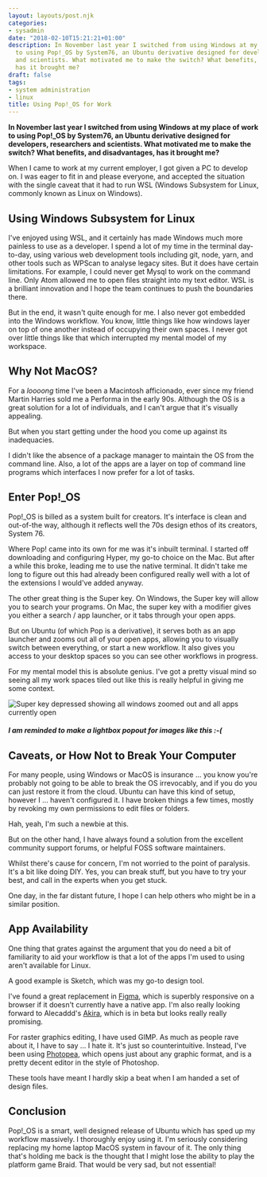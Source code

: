 ```yaml
---
layout: layouts/post.njk
categories:
- sysadmin
date: "2018-02-10T15:21:21+01:00"
description: In November last year I switched from using Windows at my place of work
  to using Pop!_OS by System76, an Ubuntu derivative designed for developers, researchers
  and scientists. What motivated me to make the switch? What benefits, and disadvantages,
  has it brought me?
draft: false
tags:
- system administration
- linux
title: Using Pop!_OS for Work
---
```


**In November last year I switched from using Windows at my place of work to using Pop!_OS by System76, an Ubuntu derivative designed for developers, researchers and scientists. What motivated me to make the switch? What benefits, and disadvantages, has it brought me?**

When I came to work at my current employer, I got given a PC to develop on. I was eager to fit in and please everyone, and accepted the situation with the single caveat that it had to run WSL (Windows Subsystem for Linux, commonly known as Linux on Windows).

## Using Windows Subsystem for Linux
I've enjoyed using WSL, and it certainly has made Windows much more painless to use as a developer. I spend a lot of my time in the terminal day-to-day, using various web development tools including git, node, yarn, and other tools such as WPScan to analyse legacy sites. But it does have certain limitations. For example, I could never get Mysql to work on the command line. Only Atom allowed me to open files straight into my text editor. WSL is a brilliant innovation and I hope the team continues to push the boundaries there.

But in the end, it wasn't quite enough for me. I also never got embedded into the Windows workflow. You know, little things like how windows layer on top of one another instead of occupying their own spaces. I never got over little things like that which interrupted my mental model of my workspace.

## Why Not MacOS?
For a _loooong_ time I've been a Macintosh afficionado, ever since my friend Martin Harries sold me a Performa in the early 90s. Although the OS is a great solution for a lot of individuals, and I can't argue that it's visually appealing.

But when you start getting under the hood you come up against its inadequacies.

I didn't like the absence of a package manager to maintain the OS from the command line. Also, a lot of the apps are a layer on top of command line programs which interfaces I now prefer for a lot of tasks.

## Enter Pop!_OS
Pop!_OS is billed as a system built for creators. It's interface is clean and out-of-the way, although it reflects well the 70s design ethos of its creators, System 76.

Where Pop! came into its own for me was it's inbuilt terminal. I started off downloading and configuring Hyper, my go-to choice on the Mac. But after a while this broke, leading me to use the native terminal. It didn't take me long to figure out this had already been configured really well with a lot of the extensions I would've added anyway.

The other great thing is the Super key. On Windows, the Super key will allow you to search your programs. On Mac, the super key with a modifier gives you either a search / app launcher, or it tabs through your open apps.

But on Ubuntu (of which Pop is a derivative), it serves both as an app launcher and zooms out all of your open apps, allowing you to visually switch between everything, or start a new workflow. It also gives you access to your desktop spaces so you can see other workflows in progress.

For my mental model this is absolute genius. I've got a pretty visual mind so seeing all my work spaces tiled out like this is really helpful in giving me some context.

![Super key depressed showing all windows zoomed out and all apps currently open](/images/pop-super-key.jpg "The POP OS Super key is ... well ... super!")

##### I am reminded to make a lightbox popout for images like this :-(

## Caveats, or How Not to Break Your Computer

For many people, using Windows or MacOS is insurance ... you know you're probably not going to be able to break the OS irrevocably, and if you do you can just restore it from the cloud. Ubuntu can have this kind of setup, however I ... haven't configured it. I have broken things a few times, mostly by revoking my own permissions to edit files or folders.

Hah, yeah, I'm such a newbie at this.

But on the other hand, I have always found a solution from the excellent community support forums, or helpful FOSS software maintainers.

Whilst there's cause for concern, I'm not worried to the point of paralysis. It's a bit like doing DIY. Yes, you can break stuff, but you have to try your best, and call in the experts when you get stuck.

One day, in the far distant future, I hope I can help others who might be in a similar position.

## App Availability

One thing that grates against the argument that you do need a bit of familiarity to aid your workflow is that a lot of the apps I'm used to using aren't available for Linux.

A good example is Sketch, which was my go-to design tool.

I've found a great replacement in [Figma](https://www.figma.com), which is superbly responsive on a browser if it doesn't currently have a native app. I'm also really looking forward to Alecaddd's [Akira](https://github.com/Alecaddd/akira), which is in beta but looks really really promising.

For raster graphics editing, I have used GIMP. As much as people rave about it, I have to say ... I hate it. It's just so counterintuitive. Instead, I've been using [Photopea](https://www.photopea.com), which opens just about any graphic format, and is a pretty decent editor in the style of Photoshop.

These tools have meant I hardly skip a beat when I am handed a set of design files.

## Conclusion

Pop!_OS is a smart, well designed release of Ubuntu which has sped up my workflow massively. I thoroughly enjoy using it. I'm seriously considering replacing my home laptop MacOS system in favour of it. The only thing that's holding me back is the thought that I might lose the ability to play the platform game Braid. That would be very sad, but not essential!
